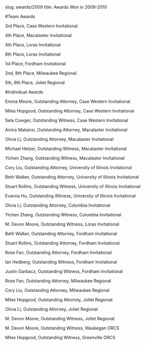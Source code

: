 slug: awards/2009
title: Awards Won in 2009-2010

#Team Awards

3rd Place, Case Western Invitational

4th Place, Macalaster Invitational

4th Place, Loras Invitational

8th Place, Loras Invitational

1st Place, Fordham Invitational

2nd, 8th Place, Milwaukee Regional

5th, 6th Place, Joliet Regional

#Individual Awards

Emma Moore, Outstanding Attorney, Case Western Invitational

Miles Hopgood, Outstanding Attorney, Case Western Invitational

Sela Cowger, Outstanding Witness, Case Western Invitational

Amira Makansi, Outstanding Attorney, Macalaster Invitational

Olivia Li, Outstanding Attorney, Macalaster Invitational

Michael Helzer, Outstanding Witness, Macalaster Invitational

Yichen Zhang, Outstanding Witness, Macalaster Invitational

Cory Liu, Outstanding Attorney, University of Illinois Invitational

Beth Walker, Outstanding Attorney, University of Illinois Invitational

Stuart Rollins, Outstanding Witness, University of Illinois Invitational

Evanna Hu, Outstanding Witness, University of Illinois Invitational

Olivia Li, Outstanding Attorney, Columbia Invitational

Yichen Zhang, Outstanding Witness, Columbia Invitational

M. Devon Moore, Outstanding Witness, Loras Invitational

Beth Walker, Outstanding Attorney, Fordham Invitational

Stuart Rollins, Outstanding Attorney, Fordham Invitational

Rose Fan, Outstanding Attorney, Fordham Invitational

Ian Hedberg, Outstanding Witness, Fordham Invitational

Justin Garbacz, Outstanding Witness, Fordham Invitational

Rose Fan, Outstanding Attorney, Milwaukee Regional

Cory Liu, Outstanding Attorney, Milwaukee Regional

Miles Hopgood, Outstanding Attorney, Joliet Regional

Olivia Li, Outstanding Attorney, Joliet Regional

M. Devon Moore, Outstanding Witness, Joliet Regional

M. Devon Moore, Outstanding Witness, Waukegan ORCS

Miles Hopgood, Outstanding Witness, Greenville ORCS
